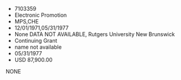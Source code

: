 * 7103359
* Electronic Promotion
* MPS,CHE
* 12/01/1971,05/31/1977
* None   DATA NOT AVAILABLE, Rutgers University New Brunswick
* Continuing Grant
*   name not available
* 05/31/1977
* USD 87,900.00

NONE